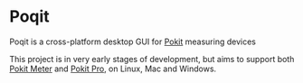 # Poqit

Poqit is a cross-platform desktop GUI for [Pokit] measuring devices

This project is in very early stages of development, but aims to support both [Pokit Meter] and
[Pokit Pro], on Linux, Mac and Windows.


[Pokit]:       https://www.pokitinnovations.com/ "Pokit Innovations"
[Pokit Meter]: https://www.pokitinnovations.com/pokit-meter/
[Pokit Pro]:   https://www.pokitinnovations.com/pokit-pro/

